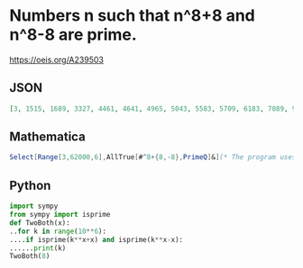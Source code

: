 # Numbers n such that n^8\+8 and n^8\-8 are prime\.
https://oeis.org/A239503
## JSON
```JSON
[3, 1515, 1689, 3327, 4461, 4641, 4965, 5043, 5583, 5709, 6183, 7089, 9291, 9369, 9699, 10125, 11109, 14175, 15081, 18393, 20295, 26955, 27009, 27219, 29067, 30513, 30807, 35355, 35889, 36003, 37935, 40107, 43461, 48045, 49005, 51783, 53289, 55527, 58833, 61203]
```
## Mathematica
```Mathematica
Select[Range[3,62000,6],AllTrue[#^8+{8,-8},PrimeQ]&](* The program uses the AllTrue function from Mathematica version 10 *) (* _Harvey P. Dale_, Mar 07 2020 *)
```
## Python
```Python
import sympy
from sympy import isprime
def TwoBoth(x):
..for k in range(10**6):
....if isprime(k**x+x) and isprime(k**x-x):
......print(k)
TwoBoth(8)
```
